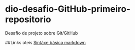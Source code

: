 # dio-desafio-GitHub-primeiro-repositorio
Desafio de projeto sobre Git/GitHub

##Links úteis
[Sintáxe básica markdown](https://markdown.net.br/sintaxe-basica/)
